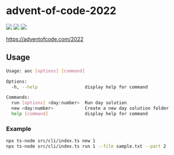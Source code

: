 # advent-of-code-2022

![](https://img.shields.io/badge/day%20📅-1-blue)
![](https://img.shields.io/badge/stars%20⭐-0-yellow)
![](https://img.shields.io/badge/days%20completed-0-red)

https://adventofcode.com/2022

## Usage

```bash
Usage: aoc [options] [command]

Options:
  -h, --help                  display help for command

Commands:
  run [options] <day:number>  Run day solution
  new <day:number>            Create a new day solution folder
  help [command]              display help for command
```

### Example

```bash
npx ts-node src/cli/index.ts new 1
npx ts-node src/cli/index.ts run 1 --file sample.txt --part 2
```
